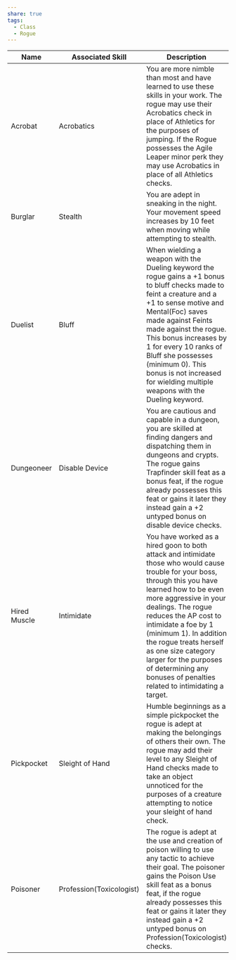 ```yaml
---
share: true
tags:
  - Class
  - Rogue
---
```

| Name         | Associated Skill         | Description                                                                                                                                                                                                                                                                                                                                                                                                               |
| ------------ | ------------------------ | ------------------------------------------------------------------------------------------------------------------------------------------------------------------------------------------------------------------------------------------------------------------------------------------------------------------------------------------------------------------------------------------------------------------------- |
| Acrobat      | Acrobatics               | You are more nimble than most and have learned to use these skills in your work. The rogue may use their Acrobatics check in place of Athletics for the purposes of jumping. If the Rogue possesses the Agile Leaper minor perk they may use Acrobatics in place of all Athletics checks.                                                                                                                                 |
| Burglar      | Stealth                  | You are adept in sneaking in the night. Your movement speed increases by 10 feet when moving while attempting to stealth.                                                                                                                                                                                                                                                                                                 |
| Duelist      | Bluff                    | When wielding a weapon with the Dueling keyword the rogue gains a +1 bonus to bluff   checks made to feint a creature and a +1 to sense motive and Mental(Foc) saves made against Feints made against the rogue. This bonus increases by 1 for every 10 ranks of Bluff she possesses (minimum 0). This bonus is not increased for wielding multiple weapons with the Dueling keyword.                                     |
| Dungeoneer   | Disable Device           | You are cautious and capable in a dungeon, you are skilled at finding dangers and dispatching them in dungeons and crypts. The rogue gains Trapfinder skill feat as a bonus feat, if the rogue already possesses this feat or gains it later they instead gain a +2 untyped bonus on disable device checks.                                                                                                               |
| Hired Muscle | Intimidate               | You have worked as a hired goon to both attack and intimidate those who would cause trouble for your boss, through this you have learned how to be even more aggressive in your dealings. The rogue reduces the AP cost to intimidate a foe by 1 (minimum 1). In addition the rogue treats herself as one size category larger for the purposes of determining any bonuses of penalties related to intimidating a target. |
| Pickpocket   | Sleight of Hand          | Humble beginnings as a simple pickpocket the rogue is adept at making the belongings of others their own. The rogue may add their level to any Sleight of Hand checks made to take an object unnoticed for the purposes of a creature attempting to notice your sleight of hand check.                                                                                                                                    |
| Poisoner     | Profession(Toxicologist) | The rogue is adept at the use and creation of poison willing to use any tactic to achieve their goal. The poisoner gains the Poison Use skill feat as a bonus feat, if the rogue already possesses this feat or gains it later they instead gain a +2 untyped bonus on Profession(Toxicologist) checks.                                                                                                                   |

